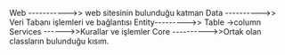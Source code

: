 Web ----------->> web sitesinin bulunduğu katman
Data ---------->> Veri Tabanı işlemleri ve bağlantısı
Entity--------->> Table ->column
Services ------>>Kurallar ve işlemler 
Core ---------->>Ortak olan classların bulunduğu kısım.
